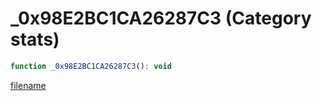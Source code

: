# _0x98E2BC1CA26287C3 (Category stats)

```js
function _0x98E2BC1CA26287C3(): void
```

[filename](_0x98E2BC1CA26287C3_m.md ':include')